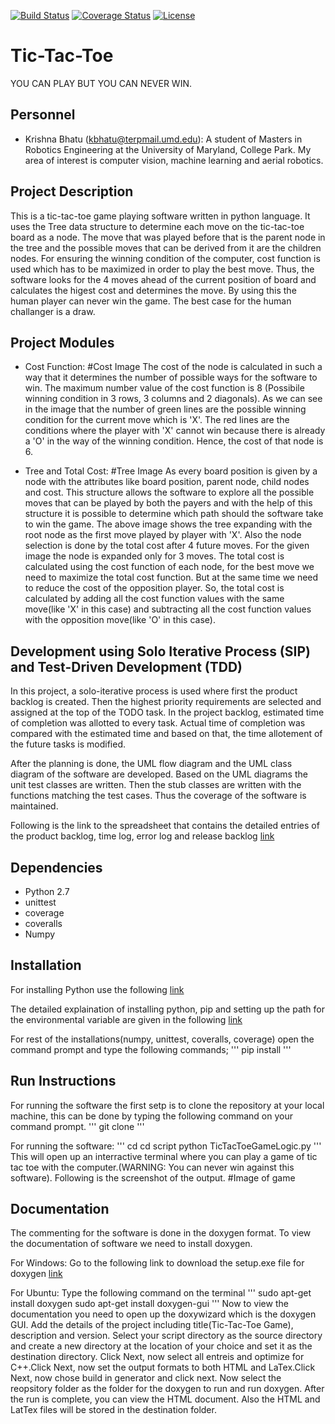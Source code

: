 [![Build Status](https://travis-ci.org/KrishnaBhatu/tic-tac-toe.svg?branch=master)](https://travis-ci.org/KrishnaBhatu/tic-tac-toe)
[![Coverage Status](https://coveralls.io/repos/github/KrishnaBhatu/tic-tac-toe/badge.svg?branch=master)](https://coveralls.io/github/KrishnaBhatu/tic-tac-toe?branch=master)
[![License](https://img.shields.io/badge/License-BSD%203--Clause-blue.svg)](https://opensource.org/licenses/BSD-3-Clause)

# Tic-Tac-Toe
YOU CAN PLAY BUT YOU CAN NEVER WIN.

## Personnel

  - Krishna Bhatu (kbhatu@terpmail.umd.edu): A student of Masters in Robotics Engineering at the University of Maryland, College Park. My area of interest is computer vision, machine learning and aerial robotics.

## Project Description

This is a tic-tac-toe game playing software written in python language. It uses the Tree data structure to determine each move on the tic-tac-toe board as a node. The move that was played before that is the parent node in the tree and the possible moves that can be derived from it are the children nodes. For ensuring the winning condition of the computer, cost function is used which has to be maximized in order to play the best move. Thus, the software looks for the 4 moves ahead of the current position of board and calculates the higest cost and determines the move. By using this the human player can never win the game. The best case for the human challanger is a draw.

## Project Modules

  - Cost Function:
  #Cost Image
  The cost of the node is calculated in such a way that it determines the number of possible ways for the software to win. The maximum number value of the cost function is 8 (Possibile winning condition in 3 rows, 3 columns and 2 diagonals). As we can see in the image that the number of green lines are the possible winning condition for the current move which is 'X'. The red lines are the conditions where the player with 'X' cannot win because there is already a 'O' in the way of the winning condition. Hence, the cost of that node is 6.
  
  - Tree and Total Cost:
  #Tree Image
   As every board position is given by a node with the attributes like board position, parent node, child nodes and cost. This structure allows the software to explore all the possible moves that can be played by both the payers and with the help of this structure it is possible to determine which path should the software take to win the game. The above image shows the tree expanding with the root node as the first move played by player with 'X'.
   Also the node selection is done by the total cost after 4 future moves. For the given image the node is expanded only for 3 moves. The total cost is calculated using the cost function of each node, for the best move we need to maximize the total cost function. But at the same time we need to reduce the cost of the opposition player. So, the total cost is calculated by adding all the cost function values with the same move(like 'X' in this case) and subtracting all the cost function values with the opposition move(like 'O' in this case).
   
## Development using Solo Iterative Process (SIP) and Test-Driven Development (TDD)

In this project, a solo-iterative process is used where first the product backlog is created. Then the highest priority requirements are selected and assigned at the top of the TODO task. In the project backlog, estimated time of completion was allotted to every task. Actual time of completion was compared with the estimated time and based on that, the time allotement of the future tasks is modified.

After the planning is done, the UML flow diagram and the UML class diagram of the software are developed. Based on the UML diagrams the unit test classes are written. Then the stub classes are written with the functions matching the test cases. Thus the coverage of the software is maintained.

Following is the link to the spreadsheet that contains the detailed entries of the product backlog, time log, error log and release backlog [link](https://docs.google.com/spreadsheets/d/189605Gkb5U7Paj4SMtSJwzeGhh7_i7DxscVkopkX0Qg/edit?usp=sharing)

## Dependencies

  - Python 2.7
  - unittest
  - coverage
  - coveralls
  - Numpy
  
## Installation

For installing Python use the following [link](https://www.python.org/download/releases/2.7/)

The detailed explaination of installing python, pip and setting up the path for the environmental variable are given in the following [link](https://github.com/BurntSushi/nfldb/wiki/Python-&-pip-Windows-installation)

For rest of the installations(numpy, unittest, coveralls, coverage) open the command prompt and type the following commands;
'''
pip install <package name>
'''

## Run Instructions

For running the software the first setp is to clone the repository at your local machine, this can be done by typing the following command on your command prompt.
'''
git clone 
'''

For running the software:
'''
cd <path to the repository>
cd script
python TicTacToeGameLogic.py
'''
This will open up an interractive terminal where you can play a game of tic tac toe with the computer.(WARNING: You can never win against this software).
Following is the screenshot of the output.
#Image of game

## Documentation

The commenting for the software is done in the doxygen format. To view the documentation of software we need to install doxygen.
 
 For Windows:
 Go to the following link to download the setup.exe file for doxygen [link](http://www.doxygen.nl/download.html)
 
 For Ubuntu:
 Type the following command on the terminal
 '''
 sudo apt-get install doxygen
 sudo apt-get install doxygen-gui
 '''
Now to view the documentation you need to open up the doxywizard which is the doxygen GUI.
Add the details of the project including title(Tic-Tac-Toe Game), description and version. Select your script directory as the source directory and create a new directory at the location of your choice and set it as the destination directory. 
Click Next, now select all entreis and optimize for C++.Click Next, now set the output formats to both HTML and LaTex.Click Next, now chose build in generator and click next. Now select the reopsitory folder as the folder for the doxygen to run and run doxygen. After the run is complete, you can view the HTML document. Also the HTML and LatTex files will be stored in the destination folder.  
